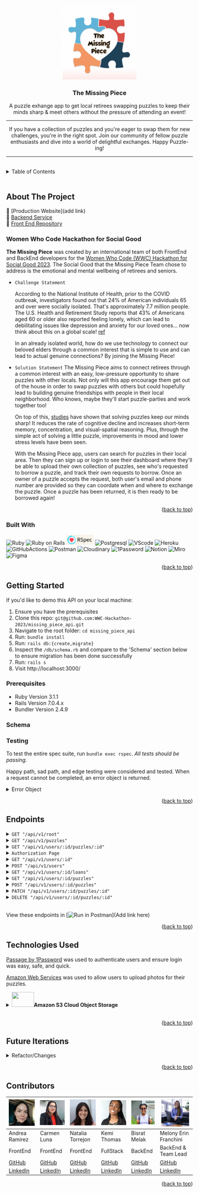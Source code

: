 
<!-- ReadMe -->
<a id="readme-top"></a>

<!-- Opening -->
<br />
<div align="center">
  <a href="https://github.com/WWC-Hackathon-2023/missing_piece_api">
    <img src=".github/the_missing_piece_logo.png" alt="Logo" width="200" height="200">
  </a>

<h3 align="center">The Missing Piece</h3>
  <p align="center">
    A puzzle exhange app to get local retirees swapping puzzles to keep their minds sharp & meet others without the pressure of attending an event!
    <hr>
    If you have a collection of puzzles and you're eager to swap them for new challenges, you're in the right spot. Join our community of fellow puzzle enthusiasts and dive into a world of delightful exchanges. Happy Puzzle-ing!
  </p>
</div>
<hr>
<br>

<!-- TABLE OF CONTENTS -->
<details>
  <summary>Table of Contents</summary>
  <ol>
    <li>
      <a href="#about-the-project">About The Project</a>
      <ul>
        <li><a href="#hackathon">Women Who Code Hackathon for Social Good</a></li>
        <li><a href="#built-with">Built With</a></li>
      </ul>
    </li>
    <li>
      <a href="#getting-started">Getting Started</a>
      <ul>
        <li><a href="#prerequisites">Prerequisites</a></li>
        <li><a href="#schema">Schema</a></li>
        <li><a href="#testing">Testing</a></li>
      </ul>
    </li>
    <li><a href="#endpoints">Endpoints</a></li>
    <!-- <li><a href="#apis">APIs Used</a></li> -->
    <li><a href="#technologies">Other Technologies Used</a></li>
    <li><a href="#contact">Contributors</a></li>
    <li><a href="#refactor">Future Iterations</a></li>
  </ol>
</details>
<br>

<!-- ABOUT THE PROJECT -->
## About The Project

   💜  [Production Website](add link)
   <br>
   💜  [Backend Service](https://intense-peak-28151.herokuapp.com/)
   <br>
   💜  [Front End Repository](https://github.com/WWC-Hackathon-2023/the_missing_piece_fe)
   <br>
   <!-- * [Video/Slide Presentation]() -->


<!-- WWC Hackathon -->
### Women Who Code Hackathon for Social Good

  **The Missing Piece** was created by an international team of both FrontEnd and BackEnd developers for the [Women Who Code (WWC) Hackathon for Social Good 2023](https://hopin.com/events/wwcode-hackathon-for-social-good/registration). The Social Good that the Missing Piece Team chose to address is the emotional and mental wellbeing of retirees and seniors. 

  - `Challenge Statement`

    According to the National Institute of Health, prior to the COVID outbreak, investigators found out that 24% of American individuals 65 and over were socially isolated. That's approximately 7.7 million people. The U.S. Health and Retirement Study reports that 43% of Americans aged 60 or older also reported feeling lonely, which can lead to debilitating issues like depression and anxiety for our loved ones... now think about this on a global scale! [ref](https://www.ncbi.nlm.nih.gov/pmc/articles/PMC7437541/) 

    In an already isolated world, how do we use technology to connect our beloved elders through a common interest that is simple to use and can lead to actual genuine connections? By joining the Missing Piece!
  
  - `Solution Statement`
    The Missing Piece aims to connect retirees through a common interest with an easy, low-pressure opportunity to share puzzles with other locals. Not only will this app encourage them get out of the house in order to swap puzzles with others but could hopefully lead to building genuine friendships with people in their local neighborhood. Who knows, maybe they'll start puzzle-parties and work together too!

    On top of this, [studies](https://www.ncbi.nlm.nih.gov/pmc/articles/PMC5588550/) have shown that solving puzzles keep our minds sharp! It reduces the rate of cognitive decline and increases short-term memory, concentration, and visual-spatial reasoning. Plus, through the simple act of solving a little puzzle, improvements in mood and lower stress levels have been seen.

    With the Missing Piece app, users can search for puzzles in their local area. Then they can sign up or login to see their dashboard where they'll be able to upload their own collection of puzzles, see who's requested to borrow a puzzle, and track their own requests to borrow. Once an owner of a puzzle accepts the request, both user's email and phone number are provided so they can coordate when and where to exchange the puzzle. Once a puzzle has been returned, it is then ready to be borrowed again!


<p align="right">(<a href="#readme-top">back to top</a>)</p>

<!-- Built With -->
### Built With

![Ruby](https://img.shields.io/badge/Ruby-CC342D?style=for-the-badge&logo=ruby&logoColor=white) 
![Ruby on Rails](https://img.shields.io/badge/Ruby_on_Rails-CC0000?style=for-the-badge&logo=ruby-on-rails&logoColor=white) 
<img src=".github/rspec_badge.jpg" alt="Rspec Badge" height="27">
![Postgresql](https://img.shields.io/badge/PostgreSQL-316192?style=for-the-badge&logo=postgresql&logoColor=white)
![VScode](https://img.shields.io/badge/VS%20Code-007ACC.svg?style=for-the-badge&logo=Visual-Studio-Code&logoColor=white)
![Heroku](https://img.shields.io/badge/Heroku-430098?style=for-the-badge&logo=heroku&logoColor=white)
![GitHubActions](https://img.shields.io/badge/GitHub%20Actions-2088FF.svg?style=for-the-badge&logo=GitHub-Actions&logoColor=white)
![Postman](https://img.shields.io/badge/Postman-FF6C37.svg?style=for-the-badge&logo=Postman&logoColor=white)
![Cloudinary](https://img.shields.io/badge/Cloudinary-2C39BD.svg?style=for-the-badge&logo=iCloud&logoColor=white)
![1Password](https://img.shields.io/badge/1Password-1A285F.svg?style=for-the-badge&logo=1Password&logoColor=white)
![Notion](https://img.shields.io/badge/Notion-EAEAEA.svg?style=for-the-badge&logo=Notion&logoColor=black)
![Miro](https://img.shields.io/badge/Miro-FFCD11.svg?style=for-the-badge&logo=Miro&logoColor=black)
![Figma](https://img.shields.io/badge/Figma-8669AE.svg?style=for-the-badge&logo=Figma&logoColor=white)


<!-- ![GoogleCloud](https://img.shields.io/badge/Google_Cloud-4285F4?style=for-the-badge&logo=google-cloud&logoColor=white)
![CircleCI](https://img.shields.io/badge/circleci-343434?style=for-the-badge&logo=circleci&logoColor=white)
<img src="https://sendgrid.com/brand/sg-twilio/SG_Twilio_Lockup_RGB-WHT-Textx2.png" height="23"> -->


<p align="right">(<a href="#readme-top">back to top</a>)</p>

<!-- GETTING STARTED -->
## Getting Started

If you'd like to demo this API on your local machine:
1. Ensure you have the prerequisites
2. Clone this repo: `git@github.com:WWC-Hackathon-2023/missing_piece_api.git`
3. Navigate to the root folder: `cd missing_piece_api`
4. Run: `bundle install`
5. Run: `rails db:{create,migrate}`
6. Inspect the `/db/schema.rb` and compare to the 'Schema' section below to ensure migration has been done successfully
7. Run: `rails s`
8. Visit http://localhost:3000/

<!-- Prerequisites -->
### Prerequisites

- Ruby Version 3.1.1
- Rails Version 7.0.4.x
- Bundler Version 2.4.9

<!-- Schema -->
### Schema

<!-- <img src=".github/schema.png" alt="Schema" width="100%"> -->

<!-- Testing -->
### Testing
To test the entire spec suite, run `bundle exec rspec`.
*All tests should be passing.*

Happy path, sad path, and edge testing were considered and tested. When a request cannot be completed, an error object is returned.

<details>
  <summary>Error Object</summary>
    <pre>
    <code>
{
  "errors": [
    {
      "status": "404"
      "title": "Invalid Request",
      "detail": [
        "Couldn't find User with 'id'=<id>"
         ]
     }
   ]
}
    </code>
  </pre>
</details>

<p align="right">(<a href="#readme-top">back to top</a>)</p>

<!-- Endpoints -->
## Endpoints

<details>
  <summary><code>GET "/api/v1/root"</code></summary>
  Response:
  <pre>
    <code>
      { data }
    </code>
  </pre>
</details>

<details>
  <summary><code>GET "/api/v1/puzzles"</code></summary>
  Request Body:
  <pre>
    <code>
{
  "zip_code": 12345
}
    </code>
  </pre>

  Response:
  <pre>
    <code>
{ data }
    </code>
  </pre>
</details>

<details>
  <summary><code>GET "/api/v1/users/:id/puzzles/:id"</code></summary>
  Response:
  <pre>
    <code>
{ data }
    </code>
  </pre>
</details>

<details>
  <summary><code>Authorization Page</code></summary>
  Response:
  <pre>
    <code>
{ data }
    </code>
  </pre>
</details>

<details>
  <summary><code>GET "/api/v1/users/:id"</code></summary>
  Response:
  <pre>
    <code>
{ data }
    </code>
  </pre>
</details>

<details>
  <summary><code>POST "/api/v1/users"</code></summary>
  Request Body:
  <pre>
    <code>
{ data }
    </code>
  </pre>

  Response: 
  <pre>
    <code>
{ data }
    </code>
  </pre>
</details>

<details>
  <summary><code>GET "/api/v1/users/:id/loans"</code></summary>
  Response
  <pre>
    <code>
{ data }
    </code>
  </pre>
</details>

<details>
  <summary><code>GET "/api/v1/users/:id/puzzles"</code></summary>
  Response:
  <pre>
    <code>
{ data }
    </code>
  </pre>
</details>

<details>
  <summary><code>POST "/api/v1/users/:id/puzzles"</code></summary>
  Request Body:
  <pre>
    <code>
{ data }
    </code>
  </pre>

  Response: 
  <pre>
    <code>
{ data }
    </code>
  </pre>
</details>

<details>
  <summary><code>PATCH "/api/v1/users/:id/puzzles/:id"</code></summary>
  Request Body:
  <pre>
    <code>
{ data }
    </code>
  </pre>

  Response: 
  <pre>
    <code>
{ data }
    </code>
  </pre>
</details>

<details>
  <summary><code>DELETE "/api/v1/users/:id/puzzles/:id"</code></summary>
  Response:
  <pre>
    <code>
{ data }
    </code>
  </pre>
</details>
<br>

View these endpoints in [![Run in Postman](https://run.pstmn.io/button.svg)](Add link here)

<p align="right">(<a href="#readme-top">back to top</a>)</p>

<!-- APIs Used 
<h2 id="apis">APIs Used</h2>

[Name](link) was consumed to generate ________

[Name](link) was used to create __________

<p align="right">(<a href="#readme-top">back to top</a>)</p> -->

<!-- Technologies Used -->
<h2 id="technologies">Technologies Used</h2>

[Passage by 1Password](https://passage.1password.com/) was used to authenticate users and ensure login was easy, safe, and quick.

<!-- NOTE: need to add image and more details -->

[Amazon Web Services](https://aws.amazon.com/) was used to allow users to upload photos for their puzzles.

<details>
  <summary><img src= "https://logos-world.net/wp-content/uploads/2021/08/Amazon-Web-Services-AWS-Logo.png" style="width:60px; height:40px;"><strong>Amazon S3 Cloud Object Storage</strong></summary><br>
  <p>By including amazon's web service for storage, we can allow users to upload their pictures which are then saved as objects in a "bucket".  </p>

  More information on the gem used for this(`aws-sdk-s3`) can be found [here](https://github.com/aws/aws-sdk-ruby)
</details>
<br>


<p align="right">(<a href="#readme-top">back to top</a>)</p>

<!-- Future Iterations -->

<h2 id="refactor">Future Iterations</h2>
<details>
  <summary>Refactor/Changes</summary>
  <dl>
    <dt>Idea1</dt>
      <dd>- notes</dd>
    <dt>Idea2</dt>
      <dd>- notes</dd>
  </dl>
</details>



<p align="right">(<a href="#readme-top">back to top</a>)</p>

<h2 id="contact">Contributors</h2>


| [<img alt="Paola Andrea Ramirez Quintero" width="75" src=".github/Andrea.jpeg"/>](https://www.linkedin.com/in/paola-andrea-ramirez-quintero/) | [<img alt="Carmen Luna" width="75" src=".github/Carmen.jpg"/>](https://www.linkedin.com/in/carmen-luna-cllp/) | [<img alt="Natalia Torrejon" width="75" src=".github/Nati.jpeg"/>](https://www.linkedin.com/in/natalia-torrejon-developer/) | [<img alt="Kemi Thomas" width="75" src=".github/Kemi.jpeg"/>](https://www.linkedin.com/in/kemi-thomas/) | [<img alt="Bisrat Melak" width="75" src=".github/Bisrat.jpeg"/>](https://www.linkedin.com/in/bisrat-melak/) | [<img alt="Melony Erin Franchini" width="75" src=".github/Melony.jpg"/>](https://www.linkedin.com/in/melony-erin-franchini/) |
| ------------------ | ------------ | -------------- | ----------- | -------------- | ----------- |
| Andrea Ramirez | Carmen Luna | Natalia Torrejon | Kemi Thomas | Bisrat Melak | Melony Erin Franchini |
| FrontEnd | FrontEnd | FrontEnd | FullStack | BackEnd | BackEnd & Team Lead |
| [GitHub](https://github.com/paolandre ) | [GitHub](https://github.com/CarmenLunaP) | [GitHub](https://github.com/Natalia392) | [GitHub](https://github.com/kem247) | [GitHub](https://github.com/bisratlike) | [GitHub](https://github.com/MelTravelz) |
| [LinkedIn](https://www.linkedin.com/in/paola-andrea-ramirez-quintero/) |  [LinkedIn](https://www.linkedin.com/in/carmen-luna-cllp/) | [LinkedIn](https://www.linkedin.com/in/natalia-torrejon-developer/) | [LinkedIn](https://www.linkedin.com/in/kemi-thomas/) | [LinkedIn](https://www.linkedin.com/in/bisrat-melak/) | [LinkedIn](https://www.linkedin.com/in/melony-erin-franchini/) |

<p align="right">(<a href="#readme-top">back to top</a>)</p>
